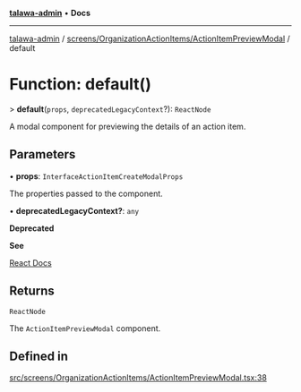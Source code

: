 [**talawa-admin**](../../../../README.md) • **Docs**

***

[talawa-admin](../../../../modules.md) / [screens/OrganizationActionItems/ActionItemPreviewModal](../README.md) / default

# Function: default()

\> **default**(`props`, `deprecatedLegacyContext`?): `ReactNode`

A modal component for previewing the details of an action item.

## Parameters

• **props**: `InterfaceActionItemCreateModalProps`

The properties passed to the component.

• **deprecatedLegacyContext?**: `any`

**Deprecated**

**See**

[React Docs](https://legacy.reactjs.org/docs/legacy-context.html#referencing-context-in-lifecycle-methods)

## Returns

`ReactNode`

The `ActionItemPreviewModal` component.

## Defined in

[src/screens/OrganizationActionItems/ActionItemPreviewModal.tsx:38](https://github.com/PalisadoesFoundation/talawa-admin/blob/7496bb3a4c3730e7e3caee73f8bf91c3031e4ae6/src/screens/OrganizationActionItems/ActionItemPreviewModal.tsx#L38)
